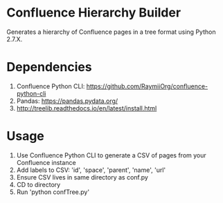# Confluence Hierarchy Builder
Generates a hierarchy of Confluence pages in a tree format using Python 2.7.X.

# Dependencies
1. Confluence Python CLI: https://github.com/RaymiiOrg/confluence-python-cli
2. Pandas: https://pandas.pydata.org/
3. http://treelib.readthedocs.io/en/latest/install.html

# Usage
1. Use Confluence Python CLI to generate a CSV of pages from your Confluence instance
2. Add labels to CSV: 'id', 'space', 'parent', 'name', 'url'
3. Ensure CSV lives in same directory as conf.py
4. CD to directory
5. Run 'python confTree.py'
